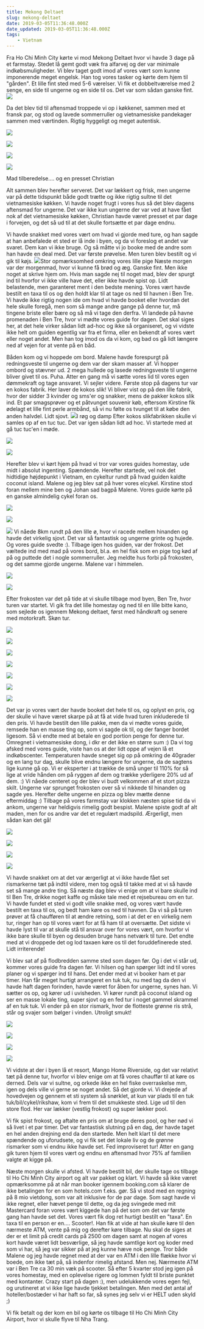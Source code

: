 ```yaml
---
title: Mekong Deltaet
slug: mekong-deltaet
date: 2019-03-05T11:36:48.000Z
date_updated: 2019-03-05T11:36:48.000Z
tags: 
    - Vietnam
---
```


Fra Ho Chi Minh City kørte vi mod Mekong Deltaet hvor vi havde 3 dage på et farmstay.
Stedet lå gemt godt væk fra alfarvej og der var minimale indkøbsmuligheder. 
Vi blev taget godt imod af vores vært som kunne imponerende meget engelsk. Han tog vores tasker og kørte dem hjem til "gården". Et lille fint sted med 5-6 værelser. Vi fik et dobbeltværelse med 2 senge, en side til ungerne og en side til os. Det var som sådan ganske fint.
![](/../../assets/images/2019/03/IMG_0024.jpg)

Da det blev tid til aftensmad troppede vi op i køkkenet, sammen med et fransk par, og stod og lavede sommerruller og vietnamesiske pandekager sammen med værtinden. Rigtig hyggeligt og meget autentisk.

![](/../../assets/images/2019/03/IMG_0027.jpg)

![](/../../assets/images/2019/03/IMG_0030.jpg)

![](/../../assets/images/2019/03/IMG_0031.jpg)

![](/../../assets/images/2019/03/IMG_0037.jpg)

Mad tilberedelse.... og en presset Christian

Alt sammen blev herefter serveret. Det var lækkert og frisk, men ungerne var på dette tidspunkt både godt trætte og ikke rigtig sultne til det vietnamesiske køkken.
Vi havde noget frugt i vores hus så det blev dagens aftensmad for ungerne. 
Det var ikke kun ungerne der var ved at have fået nok af det vietnamesiske køkken, Christian havde været presset et par dage i forvejen, og det så ud til at det skulle fortsætte et par dage endnu. 

Vi havde snakket med vores vært om hvad vi gjorde med ture, og han sagde at han anbefalede et sted er lå inde i byen, og da vi foreslog et andet var svaret. Dem kan vi ikke bruge. Og så måtte vi jo booke med de andre som han havde en deal med. Det var første prøvelse.
Men turen blev bestilt og vi gik til køjs.
![](/../../assets/images/2019/03/IMG_0013-2.jpg)Stor opmærksomhed omkring vores lille pige
Næste morgen var der morgenmad, hvor vi kunne få brød og æg. Ganske fint. Men ikke noget at skrive hjem om. Hvis man sagde nej til noget mad, blev der spurgt ind til hvorfor vi ikke ville have det, eller ikke havde spist op. Lidt belastende, men garanteret ment i den bedste mening.
Vores vært havde bestilt en taxa til os og den holdt klar til at tage os ned til havnen i Ben Tre. Vi havde ikke rigtig nogen ide om hvad vi havde booket eller hvordan det hele skulle foregå, men som så mange andre gange på denne tur, må tingene briste eller bære og så må vi tage den derfra.
Vi landede på havne promenaden i Ben Tre, hvor vi mødte vores guide for dagen. Det skal siges her, at det hele virker sådan lidt ad-hoc og ikke så organiseret, og vi vidste ikke helt om guiden egentlig var fra et firma, eller en bekendt af vores vært eller noget andet. Men han tog imod os da vi kom, og bad os gå lidt længere ned af vejen for at vente på en båd. 

Båden kom og vi hoppede om bord. Malene havde forespurgt på redningsveste til ungerne og dem var der skam masser af. Vi hopper ombord og stævner ud. 2 mega hullede og lasede redningsveste til ungerne bliver givet til os. Puha. Atter en gang må vi sætte vores lid til vores egen dømmekraft og tage ansvaret. Vi sejler videre.
Første stop på dagens tur var en kokos fabrik. Her laver de kokos slik! Vi bliver vist op på den lille fabrik, hvor der sidder 3 kvinder og sms'er og snakker, mens de pakker kokos slik ind. Et par smagsprøver og et påtvunget souvenir køb, eftersom Kirstine fik ødelagt et lille fint perle armbånd, så vi nu følte os tvunget til at købe den anden halvdel. Lidt sjovt.
![](/../../assets/images/2019/03/IMG_0001-1.jpg)I røg og damp
Efter kokos slikfabrikken skulle vi samles op af en tuc tuc. Det var igen sådan lidt ad hoc. Vi startede med at gå tuc tuc'en i møde. 

![](/../../assets/images/2019/03/IMG_0003-2.jpg)

![](/../../assets/images/2019/03/IMG_0004-2.jpg)

Herefter blev vi kørt hjem på hvad vi tror var vores guides homestay, ude midt i absolut ingenting. Spændende.
Herefter startede, vel nok det hidtidige højdepunkt i Vietnam, en cykeltur rundt på hvad guiden kaldte coconut island. Malene og jeg blev sat på hver vores elcykel. Kirstine stod foran mellem mine ben og Johan sad bagpå Malene. Vores guide kørte på en ganske almindelig cykel foran os. 

![](/../../assets/images/2019/03/IMG_0006.jpg)

![](/../../assets/images/2019/03/IMG_6395.JPG)

![](/../../assets/images/2019/03/IMG_6397-1.JPG)
Vi nåede 8km rundt på den lille ø, hvor vi racede mellem hinanden og havde det virkelig sjovt. Det var så fantastisk og ungerne grinte og hujede. Og vores guide svedte :). Tilbage igen hos guiden, var der frokost. Det væltede ind med mad på vores bord, bl.a. en hel fisk som en pige tog kød af på og puttede det i nogle sommerruller. Jeg meldte hus forbi på frokosten, og det samme gjorde ungerne. Malene var i himmelen.

![](/../../assets/images/2019/03/IMG_0007-1.jpg)

![](/../../assets/images/2019/03/IMG_0008-1.jpg)

Efter frokosten var det på tide at vi skulle tilbage mod byen, Ben Tre, hvor turen var startet. Vi gik fra det lille homestay og ned til en lille bitte kano, som sejlede os igennem Mekong deltaet, først med håndkraft og senere med motorkraft. Skøn tur.

![](/../../assets/images/2019/03/IMG_0009-1.jpg)

![](/../../assets/images/2019/03/IMG_0010-1.jpg)

![](/../../assets/images/2019/03/IMG_6420.JPG)

![](/../../assets/images/2019/03/IMG_6438.JPG)

![](/../../assets/images/2019/03/IMG_6454.JPG)

![](/../../assets/images/2019/03/IMG_6455.JPG)

![](/../../assets/images/2019/03/IMG_6461.JPG)

Det var jo vores vært der havde booket det hele til os, og oplyst en pris, og der skulle vi have været skarpe på at få at vide hvad turen inkluderede til den pris. Vi havde bestilt den lille pakke, men da vi mødte vores guide, remsede han en masse ting op, som vi sagde ok til, og der fanger bordet ligesom. Så vi endte med at betale en god portion penge for denne tur. Omregnet i vietnamesiske dong, i dkr er det ikke en større sum :)
Da vi tog afsked med vores guide, viste han os at der lidt oppe af vejen lå et indkøbscenter. Temperaturen havde sneget sig op på omkring de 40grader og en lang tur dag, skulle blive endnu længere for ungerne, da de sagtens lige kunne gå op. Vi er eksperter i at trække de små unger til 110% for så lige at vride hånden om på ryggen af dem og trække yderligere 20% ud af dem. :)
Vi nåede centeret og der blev vi budt velkommen af et stort pizza skilt. Ungerne var sprunget frokosten over så vi nikkede til hinanden og sagde yes. Herefter delte ungerne en pizza og blev mætte denne eftermiddag :)
Tilbage på vores farmstay var klokken næsten spise tid da vi ankom, ungerne var heldigvis rimelig godt bespist. Malene spiste godt af alt maden, men for os andre var det et regulært madspild. Ærgerligt, men sådan kan det gå!

![](/../../assets/images/2019/03/IMG_0021.jpg)

![](/../../assets/images/2019/03/IMG_0011.jpg)

![](/../../assets/images/2019/03/IMG_0022.jpg)

![](/../../assets/images/2019/03/IMG_0023.jpg)

Vi havde snakket om at det var ærgerligt at vi ikke havde fået set rismarkerne tæt på indtil videre, men tog også til takke med at vi så havde set så mange andre ting. Så næste dag blev vi enige om at vi bare skulle ind til Ben Tre, drikke noget kaffe og måske tale med et rejsebureau om en tur. Vi havde fundet et sted vi godt ville snakke med, og vores vært havde bestilt en taxa til os, og bedt ham køre os ned til havnen. Da vi så på turen prøver at få chaufføren til at ændre retning, som i at det er en virkelig nem tur, ringer han op til vores vært for at få ham til at oversætte. Det sidste vi havde lyst til var at skulle stå til ansvar over for vores vært, om hvorfor vi ikke bare skulle til byen og desuden bruge hans netværk til ture. Det endte med at vi droppede det og lod taxaen køre os til det foruddefinerede sted. Lidt irriterende!

Vi blev sat af på flodbredden samme sted som dagen før. Og i det vi står ud, kommer vores guide fra dagen før. Vi hilsen og han spørger lidt ind til vores planer og vi spørger ind til hans. Det ender med at vi booker ham et par timer. Han får meget hurtigt arrangeret en tuk tuk, nu med tag da den vi havde haft dagen forinden, havde været for åben for ungerne, synes han. Vi sætter os op, og kører ud i uvisheden. Vi kører rundt på coconut island og ser en masse lokale ting, super sjovt og en fed tur i noget gammel skrammel af en tuk tuk. Vi ender på en stor rismark, hvor de flotteste grønne ris strå, står og svajer som bølger i vinden. Utroligt smukt!

![](/../../assets/images/2019/03/IMG_0016-1.jpg)

![](/../../assets/images/2019/03/IMG_0018.jpg)

![](/../../assets/images/2019/03/IMG_0019.jpg)

![](/../../assets/images/2019/03/IMG_0020.jpg)

Vi vidste at der i byen lå et resort, Mango Home Riverside, og det var relativt tæt på denne tur, hvorfor vi blev enige om at få vores chauffør til at køre os derned. Dels var vi sultne, og orkede ikke en hel fiske overraskelse mm, igen og dels ville vi gerne se noget andet. Så det gjorde vi. Vi drejede af hovedvejen og gennem et sti system så snørklet, at kun var plads til en tuk tuk/bil/cykel/rikshaw, kom vi frem til det smukkeste sted. Lige ud til den store flod. Her var lækker (vestlig frokost) og super lækker pool. 

Vi fik spist frokost, og aftalte en pris om at bruge deres pool, og her nød vi så livet i et par timer. Det var fantastisk slutning på en dag, der havde taget en hel anden drejning end da den startede. Men helt klart til det mere spændende og uforudsete, og vi fik set det lokale liv og de grønne rismarker som vi endnu ikke havde set. Fed improviseret tur! 
Atter en gang gik turen hjem til vores vært og endnu en aftensmad hvor 75% af familien valgte at kigge på.

Næste morgen skulle vi afsted. Vi havde bestilt bil, der skulle tage os tilbage til Ho Chi Minh City airport og alt var pakket og klart. Vi havde så ikke været opmærksomme på at når man booker igennem booking.com så klarer de ikke betalingen for en som hotels.com f.eks. gør. Så vi stod med en regning på 8 mio vietdong, som var alt inklusive for de par dage. Som sagt havde vi ikke regnet, eller hævet penge til dette, og da jeg svingede med mit Mastercard foran vores vært kiggede han på det som om det var første gang han havde set det.
Vores vært fik dog ret hurtigt bestilt en "taxa". En taxa til en person er en.... Scooter!. Han fik at vide at han skulle køre til den nærmeste ATM, vente på mig og derefter køre tilbage. Nu skal de siges at der er et limit på credit cards på 2500 om dagen samt at nogen af vores kort havde været lidt besværlige, så jeg havde samtlige kort og koder med som vi har, så jeg var sikker på at jeg kunne hæve nok penge. 
Tror både Malene og jeg havde regnet med at der var en ATM i den lille flække hvor vi boede, om ikke tæt på, så indenfor rimelig afstand.
Men nej.
Nærmeste ATM var i Ben Tre ca 30 min væk på scooter. Så efter 5 kvarter stod jeg igen på vores homestay, med en oplevelse rigere og lommen fyldt til briste punktet med kontanter. Crazy start på dagen :), men udelukkende vores egen fejl, og urutineret at vi ikke lige havde tjekket betalingen. Men med det antal af hoteller/bostæder vi har haft so far, så synes jeg selv vi er HELT uden skyld ;)

Vi fik betalt og der kom en bil og kørte os tilbage til Ho Chi Minh City Airport, hvor vi skulle flyve til Nha Trang.
